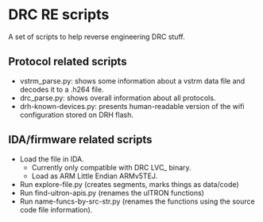 DRC RE scripts
==============

A set of scripts to help reverse engineering DRC stuff.

Protocol related scripts
------------------------

* vstrm_parse.py: shows some information about a vstrm data file and decodes it
  to a .h264 file.
* drc_parse.py: shows overall information about all protocols.
* drh-known-devices.py: presents human-readable version of the wifi configuration stored on DRH flash.

IDA/firmware related scripts
----------------------------

* Load the file in IDA.
  * Currently only compatible with DRC LVC_ binary.
  * Load as ARM Little Endian ARMv5TEJ.
* Run explore-file.py (creates segments, marks things as data/code)
* Run find-uitron-apis.py (renames the uITRON functions)
* Run name-funcs-by-src-str.py (renames the functions using the source code
  file information).
